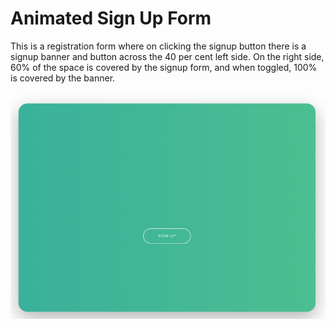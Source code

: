 # Animated Sign Up Form

This is a registration form where on clicking the signup button there is a signup banner and button across the 40 per cent left side. On the right side, 60% of the space is covered by the signup form, and when toggled, 100% is covered by the banner.

<img src="/animated-signup-form.gif" alt="sign up form">